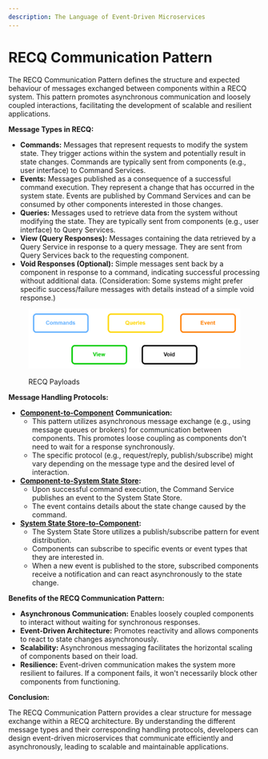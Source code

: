 ```yaml
---
description: The Language of Event-Driven Microservices
---
```


# RECQ Communication Pattern

The RECQ Communication Pattern defines the structure and expected behaviour of messages exchanged between components within a RECQ system. This pattern promotes asynchronous communication and loosely coupled interactions, facilitating the development of scalable and resilient applications.

**Message Types in RECQ:**

* **Commands:** Messages that represent requests to modify the system state. They trigger actions within the system and potentially result in state changes. Commands are typically sent from components (e.g., user interface) to Command Services.
* **Events:** Messages published as a consequence of a successful command execution. They represent a change that has occurred in the system state. Events are published by Command Services and can be consumed by other components interested in those changes.
* **Queries:** Messages used to retrieve data from the system without modifying the state. They are typically sent from components (e.g., user interface) to Query Services.
* **View (Query Responses):** Messages containing the data retrieved by a Query Service in response to a query message. They are sent from Query Services back to the requesting component.
* **Void Responses (Optional):** Simple messages sent back by a component in response to a command, indicating successful processing without additional data. (Consideration: Some systems might prefer specific success/failure messages with details instead of a simple void response.)

<figure><img src="../../.gitbook/assets/image (46).png" alt=""><figcaption><p>RECQ Payloads</p></figcaption></figure>

**Message Handling Protocols:**

* [**Component-to-Component**](component-to-component.md) **Communication:**
  * This pattern utilizes asynchronous message exchange (e.g., using message queues or brokers) for communication between components. This promotes loose coupling as components don't need to wait for a response synchronously.
  * The specific protocol (e.g., request/reply, publish/subscribe) might vary depending on the message type and the desired level of interaction.
* [**Component-to-System State Store**](component-to-system-state-store.md)**:**&#x20;
  * Upon successful command execution, the Command Service publishes an event to the System State Store.
  * The event contains details about the state change caused by the command.
* [**System State Store-to-Component**](system-state-store-to-component.md)**:**
  * The System State Store utilizes a publish/subscribe pattern for event distribution.
  * Components can subscribe to specific events or event types that they are interested in.
  * When a new event is published to the store, subscribed components receive a notification and can react asynchronously to the state change.

**Benefits of the RECQ Communication Pattern:**

* **Asynchronous Communication:** Enables loosely coupled components to interact without waiting for synchronous responses.
* **Event-Driven Architecture:** Promotes reactivity and allows components to react to state changes asynchronously.
* **Scalability:** Asynchronous messaging facilitates the horizontal scaling of components based on their load.
* **Resilience:** Event-driven communication makes the system more resilient to failures. If a component fails, it won't necessarily block other components from functioning.

**Conclusion:**

The RECQ Communication Pattern provides a clear structure for message exchange within a RECQ architecture. By understanding the different message types and their corresponding handling protocols, developers can design event-driven microservices that communicate efficiently and asynchronously, leading to scalable and maintainable applications.
